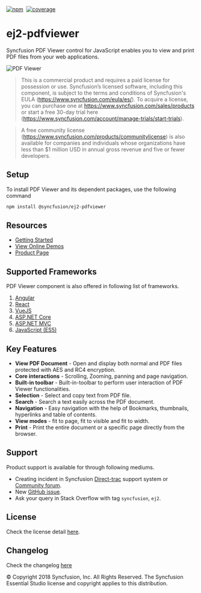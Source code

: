 [![npm](http://ej2.syncfusion.com/github-badges?package=@syncfusion/ej2-pdfviewer)](https://www.npmjs.com/package/@syncfusion/ej2-pdfviewer)&nbsp;&nbsp;[![coverage](http://ej2.syncfusion.com/badges/ej2-pdfviewer/coverage.svg)](http://ej2.syncfusion.com/badges/ej2-pdfviewer)

# ej2-pdfviewer

Syncfusion PDF Viewer control for JavaScript enables you to view and print PDF files from your web applications.

![PDF Viewer](https://ej2.syncfusion.com/products/images/pdfviewer/readme.gif)

> This is a commercial product and requires a paid license for possession or use. Syncfusion’s licensed software, including this component, is subject to the terms and conditions of Syncfusion's EULA (https://www.syncfusion.com/eula/es/). To acquire a license, you can purchase one at https://www.syncfusion.com/sales/products or start a free 30-day trial here (https://www.syncfusion.com/account/manage-trials/start-trials).

> A free community license (https://www.syncfusion.com/products/communitylicense) is also available for companies and individuals whose organizations have less than $1 million USD in annual gross revenue and five or fewer developers.

## Setup

To install PDF Viewer and its dependent packages, use the following command

```sh
npm install @syncfusion/ej2-pdfviewer
```

## Resources

* [Getting Started](https://ej2.syncfusion.com/documentation/pdfviewer/getting-started.html?lang=typescript&utm_source=npm&utm_campaign=pdfviewer)
* [View Online Demos](https://ej2.syncfusion.com/demos/?utm_source=npm&utm_campaign=pdfviewer#/material/pdfviewer/default.html)
* [Product Page](https://www.syncfusion.com/products/javascript/pdfviewer)

## Supported Frameworks

PDF Viewer component is also offered in following list of frameworks.

1. [Angular](https://github.com/syncfusion/ej2-ng-pdfviewer?utm_source=npm&utm_campaign=pdfviewer)
2. [React](https://github.com/syncfusion/ej2-react-pdfviewer?utm_source=npm&utm_campaign=pdfviewer)
3. [VueJS](https://github.com/syncfusion/ej2-vue-pdfviewer?utm_source=npm&utm_campaign=pdfviewer)
4. [ASP.NET Core](https://www.syncfusion.com/products/aspnetcore/pdfviewer)
5. [ASP.NET MVC](https://www.syncfusion.com/products/aspnetmvc/pdfviewer)
6. [JavaScript (ES5)](https://www.syncfusion.com/products/javascript/pdfviewer)

## Key Features

* **View PDF Document** - Open and display both normal and PDF files protected with AES and RC4 encryption.
* **Core interactions** - Scrolling, Zooming, panning and page navigation.
* **Built-in toolbar**  - Built-in-toolbar to perform user interaction of PDF Viewer functionalities.
* **Selection**         - Select and copy text from PDF file.
* **Search**            - Search a text easily across the PDF document.
* **Navigation**        - Easy navigation with the help of Bookmarks, thumbnails, hyperlinks and table of contents.
* **View modes**        - fit to page, fit to visible and fit to width.
* **Print**             - Print the entire document or a specific page directly from the browser.

## Support

Product support is available for through following mediums.

* Creating incident in Syncfusion [Direct-trac](https://www.syncfusion.com/support/directtrac/incidents?utm_source=npm&utm_campaign=pdfviewer) support system or [Community forum](https://www.syncfusion.com/forums/essential-js2?utm_source=npm&utm_campaign=pdfviewer).
* New [GitHub issue](https://github.com/syncfusion/ej2-pdfviewer/issues/new).
* Ask your query in Stack Overflow with tag `syncfusion`, `ej2`.

## License

Check the license detail [here](https://github.com/syncfusion/ej2/blob/master/license?utm_source=npm&utm_campaign=pdfviewer).

## Changelog

Check the changelog [here](https://github.com/syncfusion/ej2-pdfviewer/blob/master/CHANGELOG.md?utm_source=npm&utm_campaign=pdfviewer)

 © Copyright 2018 Syncfusion, Inc. All Rights Reserved. The Syncfusion Essential Studio license and copyright applies to this distribution.
